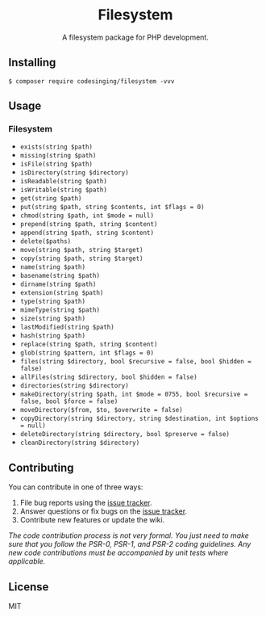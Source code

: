 <h1 align="center"> Filesystem </h1>

<p align="center"> A filesystem package for PHP development.</p>


## Installing

```shell
$ composer require codesinging/filesystem -vvv
```

## Usage

### Filesystem
- `exists(string $path)`
- `missing(string $path)`
- `isFile(string $path)`
- `isDirectory(string $directory)`
- `isReadable(string $path)`
- `isWritable(string $path)`
- `get(string $path)`
- `put(string $path, string $contents, int $flags = 0)`
- `chmod(string $path, int $mode = null)`
- `prepend(string $path, string $content)`
- `append(string $path, string $content)`
- `delete($paths)`
- `move(string $path, string $target)`
- `copy(string $path, string $target)`
- `name(string $path)`
- `basename(string $path)`
- `dirname(string $path)`
- `extension(string $path)`
- `type(string $path)`
- `mimeType(string $path)`
- `size(string $path)`
- `lastModified(string $path)`
- `hash(string $path)`
- `replace(string $path, string $content)`
- `glob(string $pattern, int $flags = 0)`
- `files(string $directory, bool $recursive = false, bool $hidden = false)`
- `allFiles(string $directory, bool $hidden = false)`
- `directories(string $directory)`
- `makeDirectory(string $path, int $mode = 0755, bool $recursive = false, bool $force = false)`
- `moveDirectory($from, $to, $overwrite = false)`
- `copyDirectory(string $directory, string $destination, int $options = null)`
- `deleteDirectory(string $directory, bool $preserve = false)`
- `cleanDirectory(string $directory)`

## Contributing

You can contribute in one of three ways:

1. File bug reports using the [issue tracker](https://github.com/codesinging/filesystem/issues).
2. Answer questions or fix bugs on the [issue tracker](https://github.com/codesinging/filesystem/issues).
3. Contribute new features or update the wiki.

_The code contribution process is not very formal. You just need to make sure that you follow the PSR-0, PSR-1, and PSR-2 coding guidelines. Any new code contributions must be accompanied by unit tests where applicable._

## License

MIT